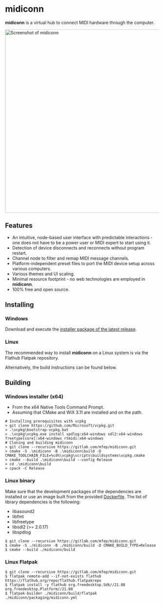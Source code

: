 # midiconn

**midiconn** is a virtual hub to connect MIDI hardware through the computer.

<img src="./graphics/screenshot_0.png" alt="Screenshot of midiconn" width=600px />

## Features
- An intuitive, node-based user interface with predictable interactions - one does not have to be a power user or MIDI expert to start using it.
- Detection of device disconnects and reconnects without program restart.
- Channel node to filter and remap MIDI message channels.
- Platform-independent preset files to port the MIDI device setup across various computers.
- Various themes and UI scaling.
- Minimal resource footprint - no web technologies are employed in **midiconn**.
- 100% free and open source.

## Installing

### Windows
Download and execute the [installer package of the latest release](https://gitlab.com/mfep/midiconn/-/releases/permalink/latest).

### Linux
The recommended way to install **midiconn** on a Linux system is via the Flathub Flatpak repository.

Alternatively, the build instructions can be found below.

## Building

### Windows installer (x64)
- From the x64 Native Tools Command Prompt.
- Assuming that CMake and WiX 3.11 are installed and on the path.

```
# Installing prerequisites with vcpkg
> git clone https://github.com/Microsoft/vcpkg.git
> .\vcpkg\bootstrap-vcpkg.bat
> .\vcpkg\vcpkg.exe install spdlog:x64-windows sdl2:x64-windows freetype[core]:x64-windows rtmidi:x64-windows
# Cloning and building midiconn
> git clone --recursive https://gitlab.com/mfep/midiconn.git
> cmake -S .\midiconn -B .\midiconn\build -D CMAKE_TOOLCHAIN_FILE=%cd%\vcpkg\scripts\buildsystems\vcpkg.cmake
> cmake --build .\midiconn\build --config Release
> cd .\midiconn\build
> cpack -C Release
```
### Linux binary
Make sure that the development packages of the dependencies are installed or use an image built from the provided [Dockerfile](./Dockerfile). The list of library dependencies is the following:
- libasound2
- libfmt
- libfreetype
- libsdl2 (>= 2.0.17)
- libspdlog

```
$ git clone --recursive https://gitlab.com/mfep/midiconn.git
$ cmake -S ./midiconn -B ./midiconn/build -D CMAKE_BUILD_TYPE=Release
$ cmake --build ./midiconn/build
```
### Linux Flatpak
```
$ git clone --recursive https://gitlab.com/mfep/midiconn.git
$ flatpak remote-add --if-not-exists flathub https://flathub.org/repo/flathub.flatpakrepo
$ flatpak install -y flathub org.freedesktop.Sdk//21.08 org.freedesktop.Platform//21.08
$ flatpak-builder ./midiconn/build/flatpak ./midiconn/packaging/midiconn.yml
```
